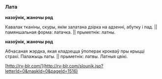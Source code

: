 ### Лата
**назоўнік, жаночы род**

Кавалак тканіны, скуры, якім залатана дзірка на адзенні, абутку і пад. || памяншальная форма: латачка. || прыметнік: латны.

**назоўнік, жаночы род**

Абчасаная жэрдка, якая кладзецца ўпоперак крокваў пры крыцці страхі. Палажыць латы. || прыметнік: латвы. Латныя цвікі.

<a rel="author">[http://rv-blr.com/](http://rv-blr.com/slounik.jsp?letterId=0&maskId=0&pageId=1516)</a>
